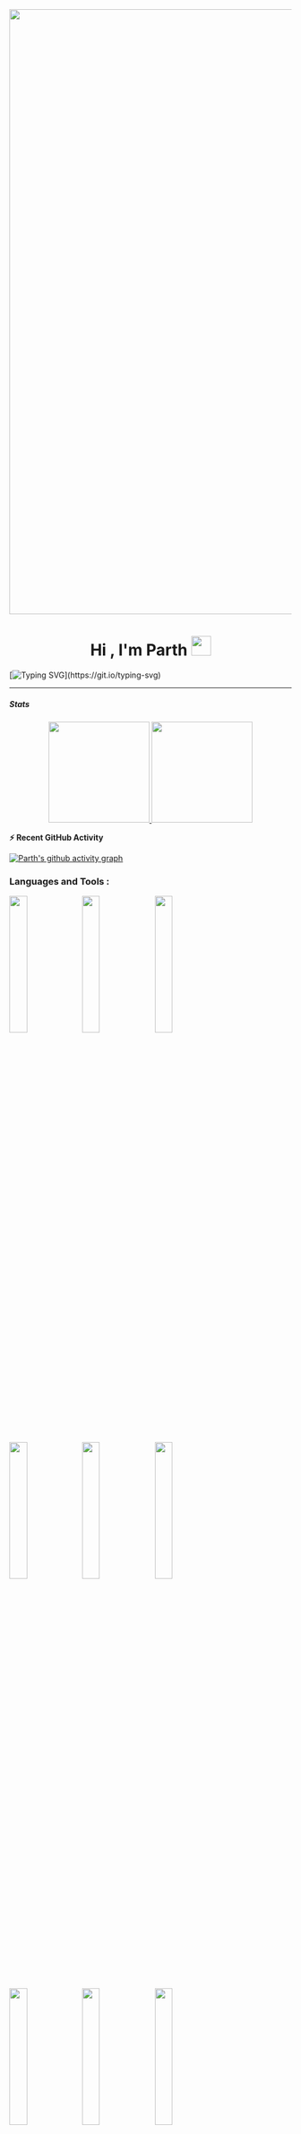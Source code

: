 <div>
    <img src="https://cdn.discordapp.com/attachments/1060959617905074177/1066561939884478615/ezgif-5-0a7566ac3c.gif" width="1080" >
</div>
<h1 align="center">Hi , I'm Parth <img src="https://media.giphy.com/media/TEnXkcsHrP4YedChhA/giphy.gif" width="35"></h1>
<p align="center">



[![Typing SVG](https://readme-typing-svg.demolab.com?font=Fira+Code&weight=500&size=34&duration=1000&pause=1000&color=1BF700&background=000000&center=true&vCenter=true&width=1000&height=100&lines=Started+with+batch+files+;Shifted+to+Cyber+Security+;Was+a+skid+back+then;Moved+to+threat+protection;Learnt+Python;Learnt+logic;Polished+Maths;And+here+I+am+experimenting+with;AI+and+ML+frameworks.)](https://git.io/typing-svg)


---
<h5>Stats</h5>
<p align="center">
<a href="https://github.com/halfstackpgr">
  <img height="180em" src="https://github-readme-stats-eight-theta.vercel.app/api?username=halfstackpgr&show_icons=true&theme=algolia&include_all_commits=true&count_private=true"/>
  <img height="180em" src="https://github-readme-stats-eight-theta.vercel.app/api/top-langs/?username=halfstackpgr&layout=compact&langs_count=8&theme=algolia&include_all_commits=true&count_private=true"/>
</a>
</p>



<summary><b>⚡ Recent GitHub Activity</b></summary>

[![Parth's github activity graph](https://github-readme-activity-graph.cyclic.app/graph?username=halfstackpgr&theme=dracula)](https://github.com/halfstackpgr)



### Languages and Tools : 


  
  <code><img width="25%" src="https://www.vectorlogo.zone/logos/python/python-ar21.svg"></code>
  <code><img width="25%" src="https://www.vectorlogo.zone/logos/json/json-ar21.svg"></code>
  <code><img width="25%" src="https://www.vectorlogo.zone/logos/opencv/opencv-ar21.svg"></code>
  <br />
  <code><img width="25%" src="https://www.vectorlogo.zone/logos/w3_html5/w3_html5-ar21.svg"></code>
  <code><img width="25%" src="https://www.vectorlogo.zone/logos/netlifyapp_watercss/netlifyapp_watercss-ar21.svg"></code>
  <code><img width="25%" src="https://www.vectorlogo.zone/logos/javascript/javascript-ar21.svg"></code>
  <br />
  <code><img width="25%" src="https://www.vectorlogo.zone/logos/mysql/mysql-ar21.svg"></code>
  <code><img width="25%" src="https://www.vectorlogo.zone/logos/git-scm/git-scm-ar21.svg"></code>
  <code><img width="25%" src="https://www.vectorlogo.zone/logos/visualstudio_code/visualstudio_code-ar21.svg"></code>
</p>
<br />
